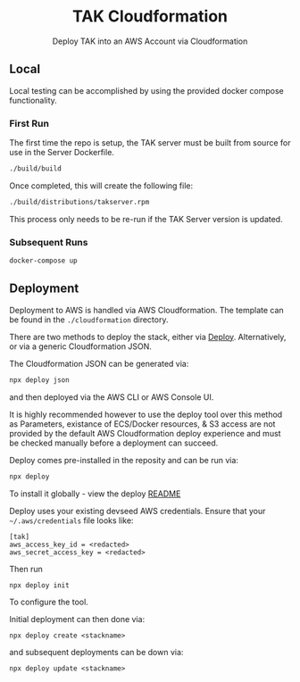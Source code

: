 <h1 align=center>TAK Cloudformation</h1>

<p align=center>Deploy TAK into an AWS Account via Cloudformation</p>

## Local

Local testing can be accomplished by using the provided docker compose functionality.

### First Run

The first time the repo is setup, the TAK server must be built from source for use in the Server Dockerfile.

```sh
./build/build
```

Once completed, this will create the following file:

```sh
./build/distributions/takserver.rpm
```

This process only needs to be re-run if the TAK Server version is updated.

### Subsequent Runs

```sh
docker-compose up

```

## Deployment

Deployment to AWS is handled via AWS Cloudformation. The template can be found in the `./cloudformation`
directory.

There are two methods to deploy the stack, either via [Deploy](https://github.com/openaddresses/deploy). Alternatively,
or via a generic Cloudformation JSON.

The Cloudformation JSON can be generated via:

```sh
npx deploy json
```
and then deployed via the AWS CLI or AWS Console UI.

It is highly recommended however to use the deploy tool over this method as Parameters, existance of
ECS/Docker resources, & S3 access are not provided by the default AWS Cloudformation deploy experience
and must be checked manually before a deployment can succeed.

Deploy comes pre-installed in the reposity and can be run via:
```sh
npx deploy
```

To install it globally - view the deploy [README](https://github.com/openaddresses/deploy)

Deploy uses your existing devseed AWS credentials. Ensure that your `~/.aws/credentials`
file looks like:
```
[tak]
aws_access_key_id = <redacted>
aws_secret_access_key = <redacted>
```

Then run

```sh
npx deploy init
```

To configure the tool.

Initial deployment can then done via:

```
npx deploy create <stackname>
```

and subsequent deployments can be down via:

```
npx deploy update <stackname>
```

